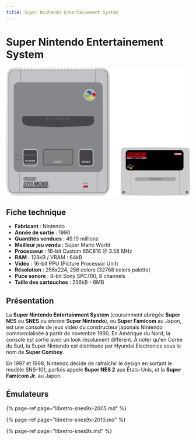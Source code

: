 ```yaml
---
title: Super Nintendo Entertainement System
---
```


# Super Nintendo Entertainement System

![](/migration-images/emulateurs/consoles-de-salon/super-nintendo-entertainement-system/image%20%2871%29.png)

## Fiche technique

* **Fabricant** : Nintendo
* **Année de sortie** : 1990
* **Quantités vendues** : 49.10 millions
* **Meilleur jeu vendu** : Super Mario World
* **Processeur** : 16-bit Custom 65C816 @ 3.58 MHz
* **RAM** : 128kB / VRAM : 64kB
* **Vidéo** : 16-bit PPU \(Picture Processor Unit\)
* **Résolution** : 256x224, 256 colors \(32768 colors palette\)
* **Puce sonore** : 8-bit Sony SPC700, 8 channels
* **Taille des cartouches** : 256kB - 6MB

## Présentation

La **Super Nintendo Entertainment System** \(couramment abrégée **Super NES** ou **SNES** ou encore **Super Nintendo**\), ou **Super Famicom**  au Japon, est une console de jeux vidéo du constructeur japonais Nintendo commercialisée à partir de novembre 1990. En Amérique du Nord, la console est sortie avec un look résolument différent. À noter qu'en Corée du Sud, la Super Nintendo est distribuée par Hyundai Electronics sous le nom de **Super Comboy**.

En 1997 et 1998, Nintendo décide de rafraîchir le design en sortant le modèle SNS-101, parfois appelé **Super NES 2** aux États-Unis, et la **Super Famicom Jr.** au Japon.

## Émulateurs

{% page-ref page="libretro-snes9x-2005.md" %}

{% page-ref page="libretro-snes9x-2010.md" %}

{% page-ref page="libretro-snes9x.md" %}

